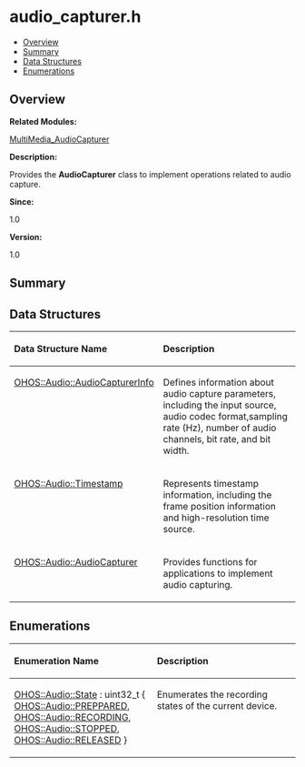 # audio\_capturer.h<a name="ZH-CN_TOPIC_0000001054879490"></a>

-   [Overview](#section1073505584165626)
-   [Summary](#section1913449047165626)
-   [Data Structures](#nested-classes)
-   [Enumerations](#enum-members)

## **Overview**<a name="section1073505584165626"></a>

**Related Modules:**

[MultiMedia\_AudioCapturer](MultiMedia_AudioCapturer.md)

**Description:**

Provides the  **AudioCapturer**  class to implement operations related to audio capture. 

**Since:**

1.0

**Version:**

1.0

## **Summary**<a name="section1913449047165626"></a>

## Data Structures<a name="nested-classes"></a>

<a name="table1696614604165626"></a>
<table><thead align="left"><tr id="row949666040165626"><th class="cellrowborder" valign="top" width="50%" id="mcps1.1.3.1.1"><p id="p737820652165626"><a name="p737820652165626"></a><a name="p737820652165626"></a>Data Structure Name</p>
</th>
<th class="cellrowborder" valign="top" width="50%" id="mcps1.1.3.1.2"><p id="p414554528165626"><a name="p414554528165626"></a><a name="p414554528165626"></a>Description</p>
</th>
</tr>
</thead>
<tbody><tr id="row283124221165626"><td class="cellrowborder" valign="top" width="50%" headers="mcps1.1.3.1.1 "><p id="p282227888165626"><a name="p282227888165626"></a><a name="p282227888165626"></a><a href="OHOS-Audio-AudioCapturerInfo.md">OHOS::Audio::AudioCapturerInfo</a></p>
</td>
<td class="cellrowborder" valign="top" width="50%" headers="mcps1.1.3.1.2 "><p id="p1789230176165626"><a name="p1789230176165626"></a><a name="p1789230176165626"></a>Defines information about audio capture parameters, including the input source, audio codec format,sampling rate (Hz), number of audio channels, bit rate, and bit width. </p>
</td>
</tr>
<tr id="row179357931165626"><td class="cellrowborder" valign="top" width="50%" headers="mcps1.1.3.1.1 "><p id="p764423471165626"><a name="p764423471165626"></a><a name="p764423471165626"></a><a href="OHOS-Audio-Timestamp.md">OHOS::Audio::Timestamp</a></p>
</td>
<td class="cellrowborder" valign="top" width="50%" headers="mcps1.1.3.1.2 "><p id="p484423922165626"><a name="p484423922165626"></a><a name="p484423922165626"></a>Represents timestamp information, including the frame position information and high-resolution time source. </p>
</td>
</tr>
<tr id="row1268828389165626"><td class="cellrowborder" valign="top" width="50%" headers="mcps1.1.3.1.1 "><p id="p1252470899165626"><a name="p1252470899165626"></a><a name="p1252470899165626"></a><a href="OHOS-Audio-AudioCapturer.md">OHOS::Audio::AudioCapturer</a></p>
</td>
<td class="cellrowborder" valign="top" width="50%" headers="mcps1.1.3.1.2 "><p id="p467499339165626"><a name="p467499339165626"></a><a name="p467499339165626"></a>Provides functions for applications to implement audio capturing. </p>
</td>
</tr>
</tbody>
</table>

## Enumerations<a name="enum-members"></a>

<a name="table1013972093165626"></a>
<table><thead align="left"><tr id="row1296226782165626"><th class="cellrowborder" valign="top" width="50%" id="mcps1.1.3.1.1"><p id="p1803192023165626"><a name="p1803192023165626"></a><a name="p1803192023165626"></a>Enumeration Name</p>
</th>
<th class="cellrowborder" valign="top" width="50%" id="mcps1.1.3.1.2"><p id="p401866113165626"><a name="p401866113165626"></a><a name="p401866113165626"></a>Description</p>
</th>
</tr>
</thead>
<tbody><tr id="row1311563284165626"><td class="cellrowborder" valign="top" width="50%" headers="mcps1.1.3.1.1 "><p id="p1786475737165626"><a name="p1786475737165626"></a><a name="p1786475737165626"></a><a href="MultiMedia_AudioCapturer.md#ga3d8d6798a2346e57e241d16da673d508">OHOS::Audio::State</a> : uint32_t { <a href="MultiMedia_AudioCapturer.md#gga3d8d6798a2346e57e241d16da673d508a368f9c124fa478d643e6b3884bd4931c">OHOS::Audio::PREPPARED</a>, <a href="MultiMedia_AudioCapturer.md#gga3d8d6798a2346e57e241d16da673d508a6d83cfbb144468bcd7f1d0609ba1a401">OHOS::Audio::RECORDING</a>, <a href="MultiMedia_AudioCapturer.md#gga3d8d6798a2346e57e241d16da673d508abc10d40a09b83e61c72dd68daa457399">OHOS::Audio::STOPPED</a>, <a href="MultiMedia_AudioCapturer.md#gga3d8d6798a2346e57e241d16da673d508ab061f3539998a6bcec9b4c11357b5ff2">OHOS::Audio::RELEASED</a> }</p>
</td>
<td class="cellrowborder" valign="top" width="50%" headers="mcps1.1.3.1.2 "><p id="p1578323611165626"><a name="p1578323611165626"></a><a name="p1578323611165626"></a>Enumerates the recording states of the current device. </p>
</td>
</tr>
</tbody>
</table>

